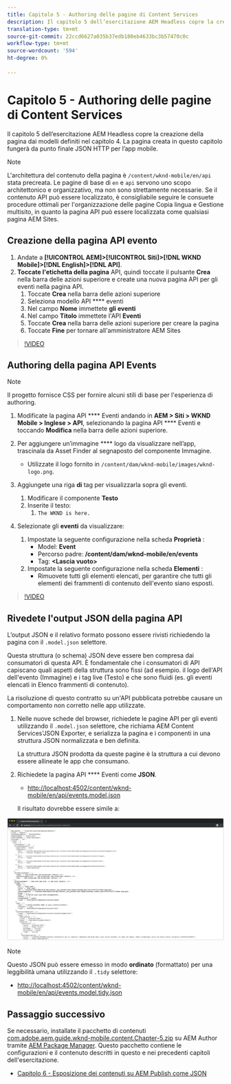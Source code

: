 ```yaml
---
title: Capitolo 5 - Authoring delle pagine di Content Services
description: Il capitolo 5 dell’esercitazione AEM Headless copre la creazione delle pagine dai modelli definiti nel capitolo 4. Queste pagine fungeranno da endpoint HTTP JSON.
translation-type: tm+mt
source-git-commit: 22ccd6627a035b37edb180eb4633bc3b57470c0c
workflow-type: tm+mt
source-wordcount: '594'
ht-degree: 0%

---
```



# Capitolo 5 - Authoring delle pagine di Content Services

Il capitolo 5 dell’esercitazione AEM Headless copre la creazione della pagina dai modelli definiti nel capitolo 4. La pagina creata in questo capitolo fungerà da punto finale JSON HTTP per l’app mobile.

>[!NOTE]
>
> L&#39;architettura del contenuto della pagina è `/content/wknd-mobile/en/api` stata precreata. Le pagine di base di `en` e `api` servono uno scopo architettonico e organizzativo, ma non sono strettamente necessarie. Se il contenuto API può essere localizzato, è consigliabile seguire le consuete procedure ottimali per l&#39;organizzazione delle pagine Copia lingua e Gestione multisito, in quanto la pagina API può essere localizzata come qualsiasi  pagina AEM Sites.

## Creazione della pagina API evento

1. Andate a **[!UICONTROL AEM]>[!UICONTROL Siti]>[!DNL WKND Mobile]>[!DNL English]>[!DNL API]**.
1. **Toccate l&#39;etichetta della pagina** API, quindi toccate il pulsante **Crea** nella barra delle azioni superiore e create una nuova pagina API per gli eventi nella pagina API.
   1. Toccate **Crea** nella barra delle azioni superiore
   1. Seleziona modello API **** eventi
   1. Nel campo **Nome** immettete **gli eventi**
   1. Nel campo **Titolo** immettete l&#39;API **Eventi**
   1. Toccate **Crea** nella barra delle azioni superiore per creare la pagina
   1. Toccate **Fine** per tornare all&#39;amministratore  AEM Sites

>[!VIDEO](https://video.tv.adobe.com/v/28340/?quality=12&learn=on)

## Authoring della pagina API Events

>[!NOTE]
>
> Il progetto fornisce CSS per fornire alcuni stili di base per l&#39;esperienza di authoring.

1. Modificate la pagina API **** Eventi andando in **AEM > Siti > WKND Mobile > Inglese > API**, selezionando la pagina API **** Eventi e toccando **Modifica** nella barra delle azioni superiore.
1. Per aggiungere un’immagine **** logo da visualizzare nell’app, trascinala da Asset Finder al segnaposto del componente Immagine.
   * Utilizzate il logo fornito in `/content/dam/wknd-mobile/images/wknd-logo.png`.

1. Aggiungete una riga **di** tag per visualizzarla sopra gli eventi.
   1. Modificare il componente **Testo**
   1. Inserite il testo:
      1. `The WKND is here.`

1. Selezionate gli **eventi** da visualizzare:
   1. Impostate la seguente configurazione nella scheda **Proprietà** :
      * Model: **Event**
      * Percorso padre: **/content/dam/wknd-mobile/en/events**
      * Tag: **&lt;Lascia vuoto>**
   1. Impostate la seguente configurazione nella scheda **Elementi** :
      * Rimuovete tutti gli elementi elencati, per garantire che tutti gli elementi dei frammenti di contenuto dell&#39;evento siano esposti.

>[!VIDEO](https://video.tv.adobe.com/v/28339/?quality=12&learn=on)

## Rivedete l&#39;output JSON della pagina API

L’output JSON e il relativo formato possono essere rivisti richiedendo la pagina con il `.model.json` selettore.

Questa struttura (o schema) JSON deve essere ben compresa dai consumatori di questa API. È fondamentale che i consumatori di API capiscano quali aspetti della struttura sono fissi (ad esempio. il logo dell&#39;API dell&#39;evento (Immagine) e i tag live (Testo) e che sono fluidi (es. gli eventi elencati in Elenco frammenti di contenuto).

La risoluzione di questo contratto su un&#39;API pubblicata potrebbe causare un comportamento non corretto nelle app utilizzate.

1. Nelle nuove schede del browser, richiedete le pagine API per gli eventi utilizzando il `.model.json` selettore, che richiama AEM Content Services&#39;JSON Exporter, e serializza la pagina e i componenti in una struttura JSON normalizzata e ben definita.

   La struttura JSON prodotta da queste pagine è la struttura a cui devono essere allineate le app che consumano.

1. Richiedete la pagina API **** Eventi come **JSON**.

   * [http://localhost:4502/content/wknd-mobile/en/api/events.model.json](http://localhost:4502/content/wknd-mobile/en/api/events.model.tidy.json)

   Il risultato dovrebbe essere simile a:

![Output JSON di AEM Content Services](assets/chapter-5/json-output.png)

>[!NOTE]
>
> Questo JSON può essere emesso in modo **ordinato** (formattato) per una leggibilità umana utilizzando il `.tidy` selettore:
> * [http://localhost:4502/content/wknd-mobile/en/api/events.model.tidy.json](http://localhost:4502/content/wknd-mobile/en/api/events.model.tidy.json)


## Passaggio successivo

Se necessario, installate il pacchetto di contenuti [com.adobe.aem.guide.wknd-mobile.content.Chapter-5.zip](https://github.com/adobe/aem-guides-wknd-mobile/releases/latest) su AEM Author tramite [AEM Package Manager](http://localhost:4502/crx/packmgr/index.jsp). Questo pacchetto contiene le configurazioni e il contenuto descritti in questo e nei precedenti capitoli dell&#39;esercitazione.

* [Capitolo 6 - Esposizione dei contenuti su AEM Publish come JSON](./chapter-6.md)
